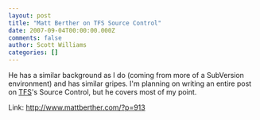 ```yaml
---
layout: post
title: "Matt Berther on TFS Source Control"
date: 2007-09-04T00:00:00.000Z
comments: false
author: Scott Williams
categories: []
---
```

He has a similar background as I do (coming from more of a SubVersion environment) and has similar gripes. I'm planning on writing an entire post on <a href="http://www.krazyyak.com/category/tfs/">TFS</a>'s Source Control, but he covers most of my point.

Link: <a href="http://www.mattberther.com/?p=913">http://www.mattberther.com/?p=913</a>
